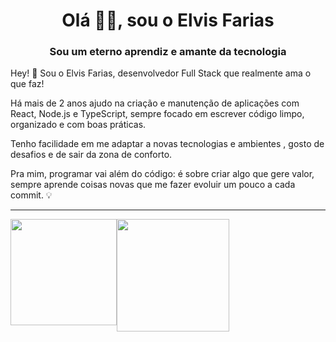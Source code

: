 <h1 align="center">Olá 🤟🏽, sou o Elvis Farias</h1>
<h3 align="center">Sou um eterno aprendiz e amante da tecnologia</h3>

Hey! 👋 Sou o Elvis Farias, desenvolvedor Full Stack que realmente ama o que faz!

Há mais de 2 anos ajudo na criação e manutenção de aplicações com React, Node.js e TypeScript, sempre focado em escrever código limpo, organizado e com boas práticas.

Tenho facilidade em me adaptar a novas tecnologias e ambientes , gosto de desafios e de sair da zona de conforto.

Pra mim, programar vai além do código: é sobre criar algo que gere valor, sempre aprende coisas novas que me fazer evoluir um pouco a cada commit. 💡

***


<div style="display: flex;">
  <img height="170em" src="https://github-readme-stats.vercel.app/api?username=elvisrfarias&theme=dracula&hide_border=false&include_all_commits=true&show_icons=true&count_private=true&icon_color=777bd9&title_color=777bd9&bg_color=1a181a" />
  <img height="180em" src="https://github-readme-stats.vercel.app/api/top-langs/?username=elvisrfarias&layout=compact&langs_count=5&icon_color=777bd9&title_color=777bd9&bg_color=1a181a&text_color=FFFF" />
</div>
